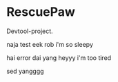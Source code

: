 # RescuePaw
Devtool-project.

naja
 test eek rob
 i'm so sleepy

hai error dai yang
 heyyy i'm too tired


sed yangggg
